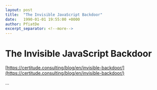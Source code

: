```yaml
---
layout: post
title:  "The Invisible JavaScript Backdoor"
date:   1990-01-01 19:55:00 +0000
author: PfiatDe
excerpt_separator: <!--more-->
---
```


# The Invisible JavaScript Backdoor

[https://certitude.consulting/blog/en/invisible-backdoor/](https://certitude.consulting/blog/en/invisible-backdoor/)

...
<!--more-->
